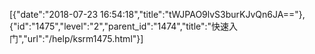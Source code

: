 [{"date":"2018-07-23 16:54:18","title":"tWJPAO9lvS3burKJvQn6JA=="},{"id":"1475","level":"2","parent_id":"1474","title":"快速入门","url":"/help/ksrm1475.html"}]